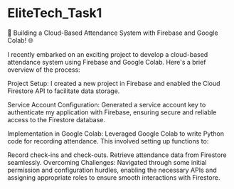 # EliteTech_Task1
🚀 Building a Cloud-Based Attendance System with Firebase and Google Colab! 🌐

I recently embarked on an exciting project to develop a cloud-based attendance system using Firebase and Google Colab. Here's a brief overview of the process:

Project Setup: I created a new project in Firebase and enabled the Cloud Firestore API to facilitate data storage.

Service Account Configuration: Generated a service account key to authenticate my application with Firebase, ensuring secure and reliable access to the Firestore database.

Implementation in Google Colab: Leveraged Google Colab to write Python code for recording attendance. This involved setting up functions to:

Record check-ins and check-outs.
Retrieve attendance data from Firestore seamlessly.
Overcoming Challenges: Navigated through some initial permission and configuration hurdles, enabling the necessary APIs and assigning appropriate roles to ensure smooth interactions with Firestore.
